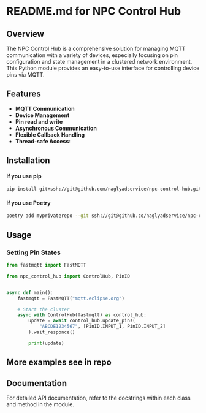 # README.md for NPC Control Hub

## Overview

The NPC Control Hub is a comprehensive solution for managing MQTT communication with a variety of devices, especially focusing on pin configuration and state management in a clustered network environment. This Python module provides an easy-to-use interface for controlling device pins via MQTT.

## Features

- **MQTT Communication**
- **Device Management**
- **Pin read and write**
- **Asynchronous Communication**
- **Flexible Callback Handling**
- **Thread-safe Access**:

## Installation
#### If you use pip

```bash
pip install git+ssh://git@github.com/naglyadservice/npc-control-hub.git
```

#### If you use Poetry
```bash
poetry add myprivaterepo --git ssh://git@github.co/naglyadservice/npc-control-hub.git
```
## Usage
### Setting Pin States

```python
from fastmqtt import FastMQTT

from npc_control_hub import ControlHub, PinID


async def main():
    fastmqtt = FastMQTT("mqtt.eclipse.org")

    # Start the cluster
    async with ControlHub(fastmqtt) as control_hub:
        update = await control_hub.update_pins(
            "ABCDE1234567", [PinID.INPUT_1, PinID.INPUT_2]
        ).wait_responce()

        print(update)

```

## More examples see in repo

## Documentation

For detailed API documentation, refer to the docstrings within each class and method in the module.